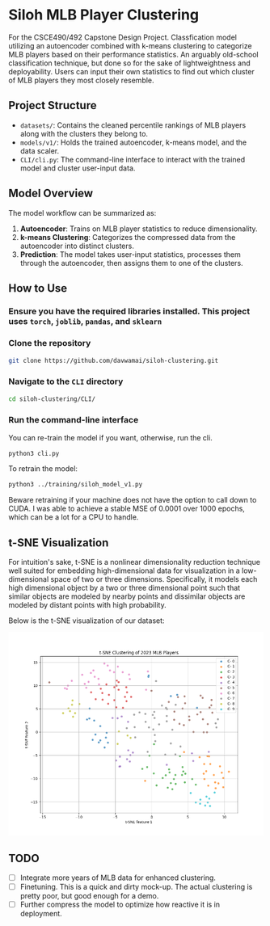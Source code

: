 # Siloh MLB Player Clustering

For the CSCE490/492 Capstone Design Project. Classfication model utilizing an autoencoder combined with k-means clustering to categorize MLB players based on their performance statistics. An arguably old-school classification technique, but done so for the sake of lightweightness and deployability. Users can input their own statistics to find out which cluster of MLB players they most closely resemble.

## Project Structure

- `datasets/`: Contains the cleaned percentile rankings of MLB players along with the clusters they belong to.
- `models/v1/`: Holds the trained autoencoder, k-means model, and the data scaler.
- `CLI/cli.py`: The command-line interface to interact with the trained model and cluster user-input data.

## Model Overview

The model workflow can be summarized as:

1. **Autoencoder**: Trains on MLB player statistics to reduce dimensionality.
2. **k-means Clustering**: Categorizes the compressed data from the autoencoder into distinct clusters.
3. **Prediction**: The model takes user-input statistics, processes them through the autoencoder, then assigns them to one of the clusters.

## How to Use

### Ensure you have the required libraries installed. This project uses `torch`, `joblib`, `pandas`, and `sklearn`

### Clone the repository

```bash
git clone https://github.com/davwamai/siloh-clustering.git
```

### Navigate to the `CLI` directory

```bash
cd siloh-clustering/CLI/
```

### Run the command-line interface

You can re-train the model if you want, otherwise, run the cli.

```bash
python3 cli.py
```

To retrain the model:

```bash
python3 ../training/siloh_model_v1.py
```

Beware retraining if your machine does not have the option to call down to CUDA. I was able to achieve a stable MSE of 0.0001 over 1000 epochs, which can be a lot for a CPU to handle.

## t-SNE Visualization

For intuition's sake, t-SNE is a nonlinear dimensionality reduction technique well suited for embedding high-dimensional data for visualization in a low-dimensional space of two or three dimensions. Specifically, it models each high dimensional object by a two or three dimensional point such that similar objects are modeled by nearby points and dissimilar objects are modeled by distant points with high probability.

Below is the t-SNE visualization of our dataset:

![t-SNE Plot](tsne_plots/v1/tsne_v1.png)

## TODO

- [ ] Integrate more years of MLB data for enhanced clustering.
- [ ] Finetuning. This is a quick and dirty mock-up. The actual clustering is pretty poor, but good enough for a demo.
- [ ] Further compress the model to optimize how reactive it is in deployment.
